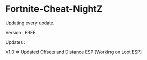 # Fortnite-Cheat-NightZ

Updating every update.

Version : FREE 

Updates :

V1.0 => Updated Offsets and Distance ESP [Working on Loot ESP]
